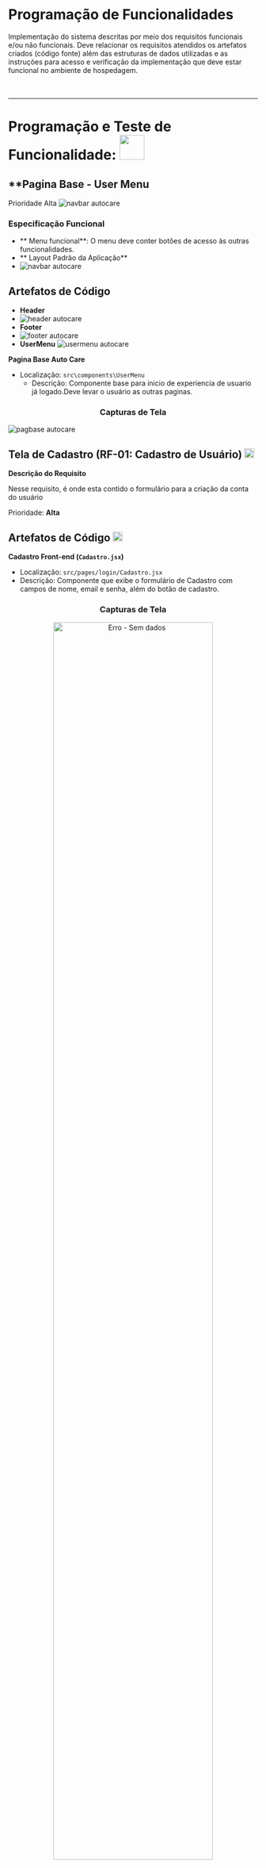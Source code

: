 # Programação de Funcionalidades

Implementação do sistema descritas por meio dos requisitos funcionais e/ou não funcionais. Deve relacionar os requisitos atendidos os artefatos criados (código fonte) além das estruturas de dados utilizadas e as instruções para acesso e verificação da implementação que deve estar funcional no ambiente de hospedagem.
<br><br><br>

---

# Programação e Teste de Funcionalidade: <img src=https://github.com/user-attachments/assets/04836943-414b-4c19-8506-c6db35370a23 height = 50>

## **Pagina Base - User Menu

Prioridade Alta
![navbar autocare](https://github.com/user-attachments/assets/2f7ffdbe-9fe2-49ce-89a0-ba0c3dc3d1ec)

### Especificação Funcional
- ** Menu funcional**: O menu deve conter botões de acesso às outras funcionalidades.
- ** Layout Padrão da Aplicação**
- ![navbar autocare](https://github.com/user-attachments/assets/2f7ffdbe-9fe2-49ce-89a0-ba0c3dc3d1ec)



## Artefatos de Código 
- **Header**
- ![header autocare](https://github.com/user-attachments/assets/2e02463a-f322-4255-bda9-1658b26991f7)
- **Footer**
-  ![footer autocare](https://github.com/user-attachments/assets/21e2f15e-aa3f-4266-a195-f0f89a82c70d)
- **UserMenu**
  ![usermenu autocare](https://github.com/user-attachments/assets/90102af3-bb1c-4610-abaa-71b5cd875626)


  
**Pagina Base Auto Care**
- Localização: `src\components\UserMenu`
   - Descrição: Componente base para inicio de experiencia de usuario já logado.Deve levar o usuário as outras paginas.
     
<h3 align="center">Capturas de Tela</h3>

![pagbase autocare](https://github.com/user-attachments/assets/75785996-cd00-4f80-b683-e4926d0161e5)


## **Tela de Cadastro (RF-01: Cadastro de Usuário)** <img src=https://github.com/user-attachments/assets/04836943-414b-4c19-8506-c6db35370a23 height = 20>

**Descrição do Requisito**

Nesse requisito, é onde esta contido o formulário para a criação da conta do usuário

Prioridade: **Alta**

## Artefatos de Código <img src=https://github.com/user-attachments/assets/04836943-414b-4c19-8506-c6db35370a23 height = 20>

**Cadastro Front-end (`Cadastro.jsx`)**  
   - Localização: `src/pages/login/Cadastro.jsx`
   - Descrição: Componente que exibe o formulário de Cadastro com campos de nome, email e senha, além do botão de cadastro.
   
<h3 align="center">Capturas de Tela</h3>

<div align="center">

<img src="https://github.com/user-attachments/assets/2198ae5e-2d62-47a3-b987-415b5d8b5304" alt="Erro - Sem dados" width="80%" />
</div>


<h3> Estruturas de Dados Utilizadas  </h3>

- **Token JWT**: Token de autenticação que garante a segurança das sessões de usuário.
- **Local Storage**: Utilizado para armazenar o token JWT do usuário logado no navegador.
- **Banco de Dados (MongoDB)**: Armazena informações de nome,email e senha dos usuários (senha protegida com hash).

### Teste do Requisito RF-01 <img src=https://github.com/user-attachments/assets/04836943-414b-4c19-8506-c6db35370a23 height = 20>
Para verificar o funcionamento do Cadastro, siga estas etapas:

`1.` Acesse a tela de cadastro


`2.` Insira o nome, email e senha nos campos


`3.` Espere a mensagem retornando que o cadastro foi realizado.
<br><br>
<h3 align="center">Testes de Cadastro</h3>
<div align="center">
  
  
<h3>Usuario Cadastrdo</h3>


  <img src="https://github.com/user-attachments/assets/8721d19f-5123-4334-aee3-0570a45306a0" alt="Erro - Sem dados" width="80%" />
<br><br>
<h3>Erro ao Cadastrar</h3>

  <img src="https://github.com/user-attachments/assets/017fbf95-f5f4-472f-a06e-e2d459c9f1ef" alt="Erro - Senha incorreta" width="80%" />
<br><br>

</div>


## **Tela de Login (RF-02: Autenticação de Usuário)** <img src=https://github.com/user-attachments/assets/04836943-414b-4c19-8506-c6db35370a23 height = 20>

**Descrição do Requisito**

Este requisito assegura que a aplicação AutoCare permita ao usuário realizar login para uma experiência personalizada e segura. Após o login, o sistema fornece uma interface individualizada que possibilita o acesso a funcionalidades específicas de cada conta.

Prioridade: **Alta**

### Especificação Funcional  
- **Validação de Login**: O sistema valida o login utilizando um formulário com campos de email e senha.
- **Autenticação JWT**: Ao submeter credenciais válidas, o sistema gera um token de autenticação (JWT), armazenado com segurança no `localStorage` do navegador.
- **Sessão Contínua**: O token permite autenticação nas requisições enquanto o usuário estiver logado, garantindo uma experiência contínua.

## Artefatos de Código <img src=https://github.com/user-attachments/assets/04836943-414b-4c19-8506-c6db35370a23 height = 20>

**Login Front-end (`Login.jsx`)**  
   - Localização: `src/pages/login/Login.jsx`
   - Descrição: Componente que exibe o formulário de login com campos para email e senha, além de um botão de login.
   
<h3 align="center">Capturas de Tela</h3>

<div align="center">
  <img src="https://github.com/user-attachments/assets/cce12ac7-aea1-4674-80a6-82f46de945ee" alt="Captura de tela 1" width="80%" />
  <img src="https://github.com/user-attachments/assets/795e0d77-f09f-426e-bfff-48fc2d84fd76" alt="Captura de tela 2" width="80%" />
  <img src="https://github.com/user-attachments/assets/53650ecd-d547-4305-95c0-7bffb09acbd5" alt="Captura de tela 3" width="80%" />
</div>


<h3> Estruturas de Dados Utilizadas  </h3>

- **Token JWT**: Token de autenticação que garante a segurança das sessões de usuário.
- **Local Storage**: Utilizado para armazenar o token JWT do usuário logado no navegador.
- **Banco de Dados (MongoDB)**: Armazena informações de email e senha dos usuários (senha protegida com hash).

### Teste do Requisito RF-02 <img src=https://github.com/user-attachments/assets/04836943-414b-4c19-8506-c6db35370a23 height = 20>
Para verificar o funcionamento do login, siga estas etapas:

`1.` Acesse a tela de login em /login.


`2.` Insira credenciais válidas (exemplo: email válido e senha).


`3.` Após o login, verifique o token JWT gerado no localStorage (ele estará visível nas ferramentas de desenvolvedor do navegador).
<br><br>
<h3 align="center">Testes de Login</h3>
<div align="center">


> Importante: As mensagens: "Usuário não encontrado" e "Senha incorreta" são apenas para ilustração da autenticação desenvolvida pelo grupo, e serão substituídas pela mensagem "Usuário ou senha incorretos".
  
  
<h3>Erro: Sem dados</h3>


  <img src="https://github.com/user-attachments/assets/019c44e0-bdb1-4656-915e-dbbf98860dfe" alt="Erro - Sem dados" width="80%" />
<br><br>
<h3>Erro: Senha incorreta</h3>

  <img src="https://github.com/user-attachments/assets/a803d6ef-5dfa-46dc-8124-aecb88be292c" alt="Erro - Senha incorreta" width="80%" />
<br><br>
<h3>Erro: Usuário não encontrado</h3>


  <img src="https://github.com/user-attachments/assets/e118703c-a3e4-4538-a3db-dc69f2a016bb" alt="Erro - Usuário não encontrado" width="80%" />
<br><br>  
<h3>Sucesso: Login realizado e redirecionamento</h3>


  <img src="https://github.com/user-attachments/assets/292e5742-620a-468a-86ce-c092b38b3d14" alt="Sucesso - Login e redirecionamento" width="80%" />




</div>

---
<br><br><br>


## **Mobile - Tela de Cadastro (RF-01: Cadastro do Usuário)** <img src=https://github.com/user-attachments/assets/04836943-414b-4c19-8506-c6db35370a23 height = 20>


## Artefatos de Código <img src=https://github.com/user-attachments/assets/04836943-414b-4c19-8506-c6db35370a23 height = 20>

**Cadastro mobile (`Cadastro.jsx`)**  
   - Localização: `client/mobile/src/app/screens/Cadastro.jsx`
   - Descrição: Componente React que exibe o formulário de cadastro. Inclui campos de nome,email e senha, um botão para encio do formulário, e um botão secundário que redireciona para a página de login.
   
<h3 align="center">Capturas de Tela</h3>

<div align="center">
  <img src="https://github.com/user-attachments/assets/1667f228-9018-471c-816f-52a2f34189c0" alt="Captura de tela 1" width="50%" />
  <img src="https://github.com/user-attachments/assets/72ee3dff-13e0-4a0e-9200-0b5019bd98b9" alt="Captura de tela 2" width="50%" />
  <img src="https://github.com/user-attachments/assets/1d476618-bda5-48d7-a5f0-49f276d81fca" alt="Captura de tela 3" width="50%" />
  <img src="https://github.com/user-attachments/assets/b4e7bebb-a808-4a18-afd4-eb71fb04dfed" alt="Captura de tela 4" width="50%" />
 
</div>

#### Teste do Requisito RF-01 <img src="https://github.com/user-attachments/assets/04836943-414b-4c19-8506-c6db35370a23" height="20">
Para verificar o funcionamento do Cadastro, siga estas etapas:

    1.Abrir a Aplicação:
     - Inicie a aplicação e navegue até a tela de cadastro.
    
    2. Preencher o Formulário de Cadastro:
     - Insira nome de usuário no campo nome.
     - Insira um email válido no campo de email.
     - Insira uma senha válida no campo de senha.
     
    3. Submeter o Formulário:
      - Clique no botão de cadastro para submeter o formulário.

<div align="center">
  <video src="https://github.com/user-attachments/assets/d5f4e5a0-eb5c-4d02-9747-6111217e7e14" height="200" controls></video>

  <br><br>
</div>


## **Mobile - Tela de Login (RF-02: Autenticação de Usuário)** <img src=https://github.com/user-attachments/assets/04836943-414b-4c19-8506-c6db35370a23 height = 20>

#### Especificação Funcional  
- **Validação de Login**: O sistema valida o login utilizando um formulário com campos de email e senha.
- **Autenticação JWT**: Ao submeter credenciais válidas, o sistema gera um token de autenticação (JWT), armazenado com segurança no `AsyncStorage` do navegador.
- **Sessão Contínua**: O token permite autenticação nas requisições enquanto o usuário estiver logado, garantindo uma experiência contínua.

## Artefatos de Código <img src=https://github.com/user-attachments/assets/04836943-414b-4c19-8506-c6db35370a23 height = 20>

**Login mobile (`Login.jsx`)**  
   - Localização: `client/mobile/src/app/screens/Login.jsx`
   - Descrição: Componente React que exibe o formulário de login. Inclui campos para email e senha, um botão para submissão do formulário, e um botão secundário que redireciona para a página de cadastro. O componente utiliza estilos personalizados para formatação visual, incluindo alinhamento de texto, cores, e sombras. Utiliza `AsyncStorage` para armazenar dados de sessão do usuário de forma persistente no dispositivo.
   
<h3 align="center">Capturas de Tela</h3>

<div align="center">
  <img src="https://github.com/user-attachments/assets/e8fa6584-b5d1-4c8a-900f-94d7f4e63b92" alt="Captura de tela 1" width="50%" />
  <img src="https://github.com/user-attachments/assets/dc57bdca-34eb-4451-98d1-9932d45c8980" alt="Captura de tela 2" width="50%" />
  <img src="https://github.com/user-attachments/assets/d83e2f5d-2984-487a-89b5-b5d705a6c28e" alt="Captura de tela 3" width="50%" />
  <img src="https://github.com/user-attachments/assets/36d11d84-8b0a-42d6-b058-bb4a772018ad" alt="Captura de tela 4" width="50%" />
  <img src="https://github.com/user-attachments/assets/2b204bfe-2505-482b-8723-c3220d26057f" alt="Captura de tela 5" width="50%" />
  <img src="https://github.com/user-attachments/assets/53ac7e8c-fc05-488b-8cea-c46553f02398" alt="Captura de tela 6" width="50%" />
  <img src="https://github.com/user-attachments/assets/c5fc4669-4d54-46bc-b6d9-3101f8bbf00b" alt="Captura de tela 7" width="50%" />
</div>

#### Teste do Requisito RF-02 <img src="https://github.com/user-attachments/assets/04836943-414b-4c19-8506-c6db35370a23" height="20">
Para verificar o funcionamento do login, siga estas etapas:

    1.Abrir a Aplicação:
     - Inicie a aplicação e navegue até a tela de login.
    
    2. Preencher o Formulário de Login:
     - Insira um email válido no campo de email.
     - Insira uma senha válida no campo de senha.
     
    3. Submeter o Formulário:
      - Clique no botão de login para submeter o formulário.
    
    4. Redirecionamento:
      - Após o login bem-sucedido, verifique se o usuário é redirecionado para a página principal da aplicação.

<div align="center">
  <video src="https://github.com/user-attachments/assets/c2e95b80-bd66-40ab-a1d3-baa21d39fa9a" height="200" controls></video>
  (Sucesso ✔️) 
  
  Obs: o vídeo acima também demonstra a função exibir/ocultar senha
  <br><br>
</div>



    5. Botão de Cadastro:
      - Clique no botão secundário para redirecionamento e verifique se o usuário é levado para a página de cadastro.


<div align="center">
  <video src="https://github.com/user-attachments/assets/1a6007aa-6f4f-4df3-8edf-fabace82cac2" height="200" controls></video>
  (Sucesso ✔️) 

  <br><br>
</div>



    6. Mensagens de Erro: ❌
      - Tente submeter o formulário com campos vazios ou dados inválidos e verifique se as mensagens de erro apropriadas são exibidas.


<div align="center">
  <video src="https://github.com/user-attachments/assets/a28a5266-9b37-4df8-8a9c-c9db28c86c26" height="200" controls></video>
  (Preencha todos os campos ❌)

  <br><br>
</div>

<div align="center">
  <video src="https://github.com/user-attachments/assets/d0841e97-f4a9-4083-8056-36d2ada3e419" height="200" controls></video>
  (Senha incorreta ❌)
  <br><br>
</div>

> Importante: As mensagens: "Usuário não encontrado" e "Senha incorreta" são apenas para ilustração da autenticação desenvolvida pelo grupo, e serão substituídas pela mensagem "Usuário ou senha incorretos".


<div align="center">
  <video src="https://github.com/user-attachments/assets/49f8bf3c-8d1c-41a0-a861-75a9569a6071" height="200" controls></video>
  (Usuário não encontrado ❌)

  <br><br>
</div>

